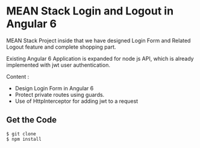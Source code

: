 # MEAN Stack Login and Logout in Angular 6
MEAN Stack Project inside that we have designed Login Form and Related Logout feature and complete shopping part.

Existing Angular 6 Application is expanded for node js API, which is already implemented with jwt user authentication.

Content : 
* Design Login Form in Angular 6
* Protect private routes using guards.
* Use of HttpInterceptor for adding jwt to a request
 
## Get the Code

```
$ git clone 
$ npm install
```
